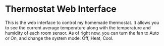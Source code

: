 Thermostat Web Interface
========================

This is the web interface to control my homemade thermostat. It allows you to
see the current average temperature along with the temperature and humidity of
each room sensor. As of right now, you can turn the fan to Auto or On, and
change the system mode: Off, Heat, Cool.